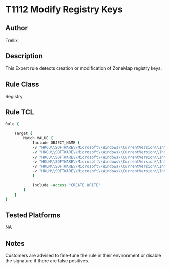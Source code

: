 # T1112 Modify Registry Keys

## Author
Trellix

## Description
This Expert rule detects creation or modification of ZoneMap registry keys.

## Rule Class 
Registry

## Rule TCL
```tcl
Rule {
    
    Target {
        Match VALUE {
            Include OBJECT_NAME {              
            -v "HKCU\\SOFTWARE\\Microsoft\\Windows\\CurrentVersion\\Internet Settings\\ZoneMap\\ProxyByPass"
            -v "HKCU\\SOFTWARE\\Microsoft\\Windows\\CurrentVersion\\Internet Settings\\ZoneMap\\IntranetName"
            -v "HKCU\\SOFTWARE\\Microsoft\\Windows\\CurrentVersion\\Internet Settings\\ZoneMap\\UNCAsIntranet"
            -v "HKLM\\SOFTWARE\\Microsoft\\Windows\\CurrentVersion\\Internet Settings\\ZoneMap\\ProxyByPass"
            -v "HKLM\\SOFTWARE\\Microsoft\\Windows\\CurrentVersion\\Internet Settings\\ZoneMap\\IntranetName"
            -v "HKLM\\SOFTWARE\\Microsoft\\Windows\\CurrentVersion\\Internet Settings\\ZoneMap\\UNCAsIntranet"		
            }
            
            Include -access "CREATE WRITE"
        }
    }
}
```

## Tested Platforms
NA 

## Notes
Customers are advised to fine-tune the rule in their environment or disable the signature if there are false positives.
